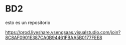 # BD2
esto es un repositorio


https://prod.liveshare.vsengsaas.visualstudio.com/join?8C8AF0901E387CA0B94461FBAA5B0177FEE8
